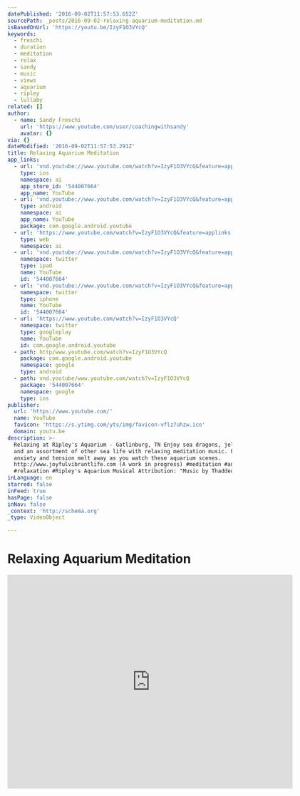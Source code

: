 ```yaml
---
datePublished: '2016-09-02T11:57:53.652Z'
sourcePath: _posts/2016-09-02-relaxing-aquarium-meditation.md
isBasedOnUrl: 'https://youtu.be/IzyF1O3VYcQ'
keywords:
  - freschi
  - duration
  - meditation
  - relax
  - sandy
  - music
  - views
  - aquarium
  - ripley
  - lullaby
related: []
author:
  - name: Sandy Freschi
    url: 'https://www.youtube.com/user/coachingwithsandy'
    avatar: {}
via: {}
dateModified: '2016-09-02T11:57:53.291Z'
title: Relaxing Aquarium Meditation
app_links:
  - url: 'vnd.youtube://www.youtube.com/watch?v=IzyF1O3VYcQ&feature=applinks'
    type: ios
    namespace: ai
    app_store_id: '544007664'
    app_name: YouTube
  - url: 'vnd.youtube://www.youtube.com/watch?v=IzyF1O3VYcQ&feature=applinks'
    type: android
    namespace: ai
    app_name: YouTube
    package: com.google.android.youtube
  - url: 'https://www.youtube.com/watch?v=IzyF1O3VYcQ&feature=applinks'
    type: web
    namespace: ai
  - url: 'vnd.youtube://www.youtube.com/watch?v=IzyF1O3VYcQ&feature=applinks'
    namespace: twitter
    type: ipad
    name: YouTube
    id: '544007664'
  - url: 'vnd.youtube://www.youtube.com/watch?v=IzyF1O3VYcQ&feature=applinks'
    namespace: twitter
    type: iphone
    name: YouTube
    id: '544007664'
  - url: 'https://www.youtube.com/watch?v=IzyF1O3VYcQ'
    namespace: twitter
    type: googleplay
    name: YouTube
    id: com.google.android.youtube
  - path: http/www.youtube.com/watch?v=IzyF1O3VYcQ
    package: com.google.android.youtube
    namespace: google
    type: android
  - path: vnd.youtube/www.youtube.com/watch?v=IzyF1O3VYcQ
    package: '544007664'
    namespace: google
    type: ios
publisher:
  url: 'https://www.youtube.com/'
  name: YouTube
  favicon: 'https://s.ytimg.com/yts/img/favicon-vflz7uhzw.ico'
  domain: youtu.be
description: >-
  Relaxing at Ripley's Aquarium - Gatlinburg, TN Enjoy sea dragons, jellyfish
  and an assortment of other sea life with relaxing meditation music. Feel your
  anxiety and tension melt away as you watch these aquarium scenes.
  http://www.joyfulvibrantlife.com (A work in progress) #meditation #anxiety
  #relaxation #Ripley's Aquarium Musical Attribution: "Music by Thaddeus"
inLanguage: en
starred: false
inFeed: true
hasPage: false
inNav: false
_context: 'http://schema.org'
_type: VideoObject

---
```

# Relaxing Aquarium Meditation

<iframe src="https://cdn.embedly.com/widgets/media.html?src=https%3A%2F%2Fwww.youtube.com%2Fembed%2FIzyF1O3VYcQ%3Ffeature%3Doembed&amp;url=http%3A%2F%2Fwww.youtube.com%2Fwatch%3Fv%3DIzyF1O3VYcQ&amp;image=https%3A%2F%2Fi.ytimg.com%2Fvi%2FIzyF1O3VYcQ%2Fhqdefault.jpg&amp;key=b7d04c9b404c499eba89ee7072e1c4f7&amp;type=text%2Fhtml&amp;schema=youtube" width="640" height="480" scrolling="no" frameborder="0" allowfullscreen="" style=""></iframe>